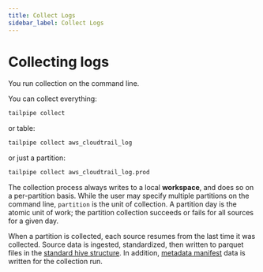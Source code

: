 ```yaml
---
title: Collect Logs
sidebar_label: Collect Logs
---
```


# Collecting logs

You run collection on the command line.

You can collect everything:

```bash
tailpipe collect
```

or table:

```bash
tailpipe collect aws_cloudtrail_log
```

or just a partition:

```bash
tailpipe collect aws_cloudtrail_log.prod
```

The collection process always writes to a local **workspace**, and does so on a per-partition basis.  While the user may specify multiple partitions on the command line, `partition` is the unit of collection.  A partition day is the atomic unit of work; the partition collection succeeds or fails for all sources for a given day.

When a partition is collected, each source resumes from the last time it was collected.  Source data is ingested, standardized, then written to parquet files in the [standard hive structure](tbd).  In addition, [metadata manifest](tbd) data is written for the collection run. 

